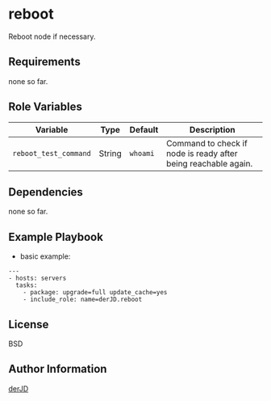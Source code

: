 reboot
=========

Reboot node if necessary.

Requirements
------------

none so far.

Role Variables
--------------


| Variable | Type | Default | Description |
| -------- | ---- | ------- | ----------- |
| `reboot_test_command` | String | `whoami` | Command to check if node is ready after being reachable again. |
Dependencies
------------

none so far.

Example Playbook
----------------

* basic example:
```
---
- hosts: servers
  tasks:
    - package: upgrade=full update_cache=yes
    - include_role: name=derJD.reboot
```

License
-------

BSD

Author Information
------------------

[derJD](https://github.com/derJD/)
